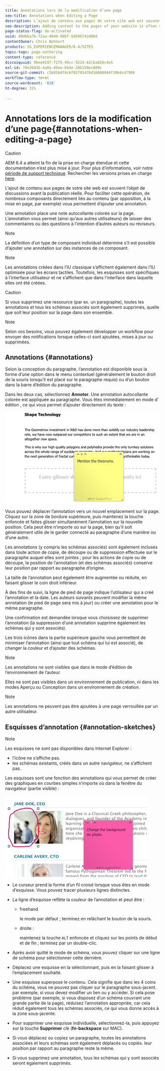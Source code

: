 ```yaml
---
title: Annotations lors de la modification d’une page
seo-title: Annotations when Editing a Page
description: L’ajout de contenu aux pages de votre site web est souvent l’objet de discussions avant la publication réelle. Pour faciliter cette opération, de nombreux composants directement liés au contenu vous permettent d’ajouter une annotation.
seo-description: Adding content to the pages of your website is often subject to discussions prior to it actually being published. To aid this, many components directly related to content allow you to add an annotation.
page-status-flag: de-activated
uuid: d8d6ba76-f2aa-4044-98bf-5d506742d90d
contentOwner: Chris Bohnert
products: SG_EXPERIENCEMANAGER/6.4/SITES
topic-tags: page-authoring
content-type: reference
discoiquuid: 9bee0197-f275-49cc-922d-62cba826c4e5
exl-id: 76e36d3b-4a8a-45ee-bb4e-28b150ec089c
source-git-commit: c5b816d74c6f02f85476d16868844f39b4c47996
workflow-type: tm+mt
source-wordcount: '818'
ht-degree: 31%

---
```


# Annotations lors de la modification d’une page{#annotations-when-editing-a-page}

>[!CAUTION]
>
>AEM 6.4 a atteint la fin de la prise en charge étendue et cette documentation n’est plus mise à jour. Pour plus d’informations, voir notre [période de support technique](https://helpx.adobe.com/fr/support/programs/eol-matrix.html). Rechercher les versions prises en charge [here](https://experienceleague.adobe.com/docs/?lang=fr).

L’ajout de contenu aux pages de votre site web est souvent l’objet de discussions avant la publication réelle. Pour faciliter cette opération, de nombreux composants directement liés au contenu (par opposition, à la mise en page, par exemple) vous permettent d’ajouter une annotation.

Une annotation place une note autocollante colorée sur la page. L’annotation vous permet (ainsi qu’aux autres utilisateurs) de laisser des commentaires ou des questions à l’intention d’autres auteurs ou réviseurs.

>[!NOTE]
>
>La définition d’un type de composant individuel détermine s’il est possible d’ajouter une annotation sur des instances de ce composant.

>[!NOTE]
>
>Les annotations créées dans l’IU classique s’affichent également dans l’IU optimisée pour les écrans tactiles. Toutefois, les esquisses sont spécifiques à l’interface utilisateur et ne s’affichent que dans l’interface dans laquelle elles ont été créées.

>[!CAUTION]
>
>Si vous supprimez une ressource (par ex. un paragraphe), toutes les annotations et tous les schémas associés sont également supprimés, quelle que soit leur position sur la page dans son ensemble.

>[!NOTE]
>
>Selon vos besoins, vous pouvez également développer un workflow pour envoyer des notifications lorsque celles-ci sont ajoutées, mises à jour ou supprimées.

## Annotations {#annotations}

Selon la conception du paragraphe, l’annotation est disponible sous la forme d’une option dans le menu contextuel (généralement le bouton droit de la souris lorsqu’il est placé sur le paragraphe requis) ou d’un bouton dans la barre d’édition du paragraphe.

Dans les deux cas, sélectionnez **Annoter**. Une annotation autocollante colorée est appliquée au paragraphe. Vous êtes immédiatement en mode d’ édition , ce qui vous permet d’ajouter directement du texte :

![chlimage_1-137](assets/chlimage_1-137.png)

Vous pouvez déplacer l’annotation vers un nouvel emplacement sur la page. Cliquez sur la zone de bordure supérieure, puis maintenez la touche enfoncée et faites glisser simultanément l’annotation sur la nouvelle position. Cela peut être n’importe où sur la page, bien qu’il soit généralement utile de le garder connecté au paragraphe d’une manière ou d’une autre.

Les annotations (y compris les schémas associés) sont également incluses dans toute action de copie, de découpe ou de suppression effectuée sur le paragraphe auquel elles sont jointes ; pour les actions de copie ou de découpe, la position de l’annotation (et des schémas associés) conserve leur position par rapport au paragraphe d’origine.

La taille de l’annotation peut également être augmentée ou réduite, en faisant glisser le coin droit inférieur.

À des fins de suivi, la ligne de pied de page indique l’utilisateur qui a créé l’annotation et la date. Les auteurs suivants peuvent modifier la même annotation (le pied de page sera mis à jour) ou créer une annotation pour le même paragraphe.

Une confirmation est demandée lorsque vous choisissez de supprimer l’annotation (la suppression d’une annotation supprime également les schémas qui y sont associés).

Les trois icônes dans la partie supérieure gauche vous permettent de minimiser l’annotation (ainsi que tout schéma qui lui est associé), de changer la couleur et d’ajouter des schémas.

>[!NOTE]
>
>Les annotations ne sont visibles que dans le mode d’édition de l’environnement de l’auteur.
>
>Elles ne sont pas visibles dans un environnement de publication, ni dans les modes Aperçu ou Conception dans un environnement de création.

>[!NOTE]
>
>Les annotations ne peuvent pas être ajoutées à une page verrouillée par un autre utilisateur.


## Esquisses d’annotation {#annotation-sketches}

>[!NOTE]
>
>Les esquisses ne sont pas disponibles dans Internet Explorer :
>
>* l’icône ne s’affiche pas.
>* les schémas existants, créés dans un autre navigateur, ne s’affichent pas.
>


Les esquisses sont une fonction des annotations qui vous permet de créer des graphiques en courbes simples n’importe où dans la fenêtre du navigateur (partie visible) :

![chlimage_1-138](assets/chlimage_1-138.png)

* Le curseur prend la forme d’un fil croisé lorsque vous êtes en mode d’esquisse. Vous pouvez tracer plusieurs lignes distinctes.
* La ligne d’esquisse reflète la couleur de l’annotation et peut être :

   * freehand

      le mode par défaut ; terminez en relâchant le bouton de la souris.

   * droite :

      maintenez la touche `ALT` enfoncée et cliquez sur les points de début et de fin ; terminez par un double-clic.

* Après avoir quitté le mode de schéma, vous pouvez cliquer sur une ligne de schéma pour sélectionner cette dernière.
* Déplacez une esquisse en la sélectionnant, puis en la faisant glisser à l’emplacement souhaité.
* Une esquisse superpose le contenu. Cela signifie que dans les 4 coins du schéma, vous ne pouvez pas cliquer sur le paragraphe sous-jacent. par exemple, si vous devez modifier un lien ou y accéder. Si cela pose problème (par exemple, si vous disposez d’un schéma couvrant une grande partie de la page), réduisez l’annotation appropriée, car cela réduit également tous les schémas associés, ce qui vous donne accès à la zone sous-jacente.
* Pour supprimer une esquisse individuelle, sélectionnez-la, puis appuyez sur la touche **Supprimer** clé (**fn**-**backspace** sur MAC).

* Si vous déplacez ou copiez un paragraphe, toutes les annotations associées et leurs schémas sont également déplacés ou copiés. leur position par rapport au paragraphe reste la même.
* Si vous supprimez une annotation, tous les schémas qui y sont associés seront également supprimés.
